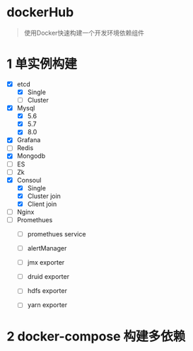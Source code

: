 # dockerHub
> 使用Docker快速构建一个开发环境依赖组件
# 1 单实例构建
* [x] etcd 
    * [x] Single
    * [ ] Cluster
* [x] Mysql
    * [x] 5.6
    * [x] 5.7
    * [x] 8.0
* [x] Grafana
* [ ] Redis
* [x] Mongodb
* [ ] ES
* [ ] Zk
* [x] Consoul
    * [x] Single
    * [x] Cluster join
    * [x] Client join
* [ ] Nginx
* [ ] Promethues
    * [ ] promethues service
    * [ ] alertManager
    * [ ] jmx exporter
    * [ ] druid exporter
    * [ ] hdfs exporter
    * [ ] yarn exporter


# 2 docker-compose 构建多依赖

